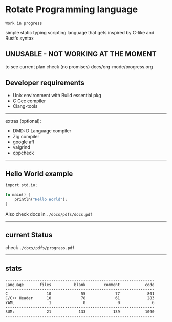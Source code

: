 # Rotate Programming language
    Work in progress 
simple static typing scripting language that gets inspired by C-like and Rust's syntax 


## UNUSABLE -  NOT WORKING AT THE MOMENT
 
 to see current plan check (no promises) docs/org-mode/progress.org


## Developer requirements 

- Unix environment with Build essential pkg
- C Gcc compiler
- Clang-tools
---
extras (optional):
- DMD: D Language compiler
- Zig compiler
- google afl
- valgrind
- cppcheck


---
## Hello World example
 ```rust
 import std.io;
 
 fn main() {
     println("Hello World");
 }
 ```
 Also check docs in `./docs/pdfs/docs.pdf` 


---
## current Status
check `./docs/pdfs/progress.pdf`

---

## stats

```
-----------------------------------------------------------------
Language       files          blank        comment           code
-----------------------------------------------------------------
C                 10             55             77            801
C/C++ Header      10             78             61            283
YAML               1              0              0              6
-----------------------------------------------------------------
SUM:              21            133            139           1090
-----------------------------------------------------------------
```
